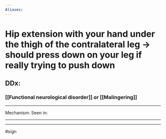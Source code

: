 ```yaml
---
Aliases:
---
```

# Hip extension with your hand under the thigh of the contralateral leg -> should press down on your leg if really trying to push down 
## DDx:
### [[Functional neurological disorder]] or [[Malingering]]

---
Mechanism:
Seen in: 

---


---
#sign 